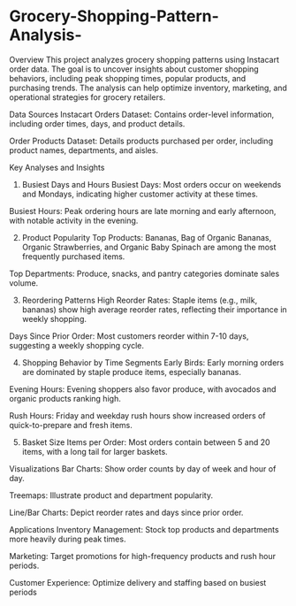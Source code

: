 # Grocery-Shopping-Pattern-Analysis-
Overview
This project analyzes grocery shopping patterns using Instacart order data. The goal is to uncover insights about customer shopping behaviors, including peak shopping times, popular products, and purchasing trends. The analysis can help optimize inventory, marketing, and operational strategies for grocery retailers.

Data Sources
Instacart Orders Dataset: Contains order-level information, including order times, days, and product details.

Order Products Dataset: Details products purchased per order, including product names, departments, and aisles.

Key Analyses and Insights
1. Busiest Days and Hours
Busiest Days: Most orders occur on weekends and Mondays, indicating higher customer activity at these times.

Busiest Hours: Peak ordering hours are late morning and early afternoon, with notable activity in the evening.

2. Product Popularity
Top Products: Bananas, Bag of Organic Bananas, Organic Strawberries, and Organic Baby Spinach are among the most frequently purchased items.

Top Departments: Produce, snacks, and pantry categories dominate sales volume.

3. Reordering Patterns
High Reorder Rates: Staple items (e.g., milk, bananas) show high average reorder rates, reflecting their importance in weekly shopping.

Days Since Prior Order: Most customers reorder within 7-10 days, suggesting a weekly shopping cycle.

4. Shopping Behavior by Time Segments
Early Birds: Early morning orders are dominated by staple produce items, especially bananas.

Evening Hours: Evening shoppers also favor produce, with avocados and organic products ranking high.

Rush Hours: Friday and weekday rush hours show increased orders of quick-to-prepare and fresh items.

5. Basket Size
Items per Order: Most orders contain between 5 and 20 items, with a long tail for larger baskets.

Visualizations
Bar Charts: Show order counts by day of week and hour of day.

Treemaps: Illustrate product and department popularity.

Line/Bar Charts: Depict reorder rates and days since prior order.

Applications
Inventory Management: Stock top products and departments more heavily during peak times.

Marketing: Target promotions for high-frequency products and rush hour periods.

Customer Experience: Optimize delivery and staffing based on busiest periods
